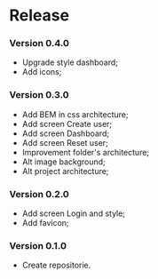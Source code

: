 # Release #

### Version 0.4.0 ###
* Upgrade style dashboard;
* Add icons;

### Version 0.3.0 ###
* Add BEM in css architecture;
* Add screen Create user;
* Add screen Dashboard;
* Add screen Reset user;
* Improvement folder's architecture;
* Alt image background;
* Alt project architecture;


### Version 0.2.0 ###
* Add screen Login and style;
* Add favicon;

### Version 0.1.0 ###
* Create repositorie.